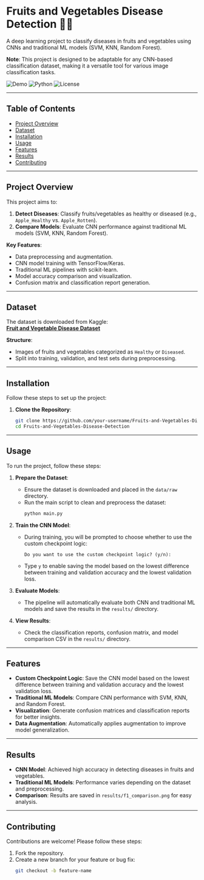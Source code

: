# Fruits and Vegetables Disease Detection 🍎🥦

A deep learning project to classify diseases in fruits and vegetables using CNNs and traditional ML models (SVM, KNN, Random Forest).

**Note**: This project is designed to be adaptable for any CNN-based classification dataset, making it a versatile tool for various image classification tasks.

![Demo](https://img.shields.io/badge/Status-Active-brightgreen) ![Python](https://img.shields.io/badge/Python-3.8%2B-blue) ![License](https://img.shields.io/badge/License-MIT-orange)

---

## Table of Contents
- [Project Overview](#project-overview)
- [Dataset](#dataset)
- [Installation](#installation)
- [Usage](#usage)
- [Features](#features)
- [Results](#results)
- [Contributing](#contributing)

---

## Project Overview
This project aims to:
1. **Detect Diseases**: Classify fruits/vegetables as healthy or diseased (e.g., `Apple_Healthy` vs. `Apple_Rotten`).
2. **Compare Models**: Evaluate CNN performance against traditional ML models (SVM, KNN, Random Forest).

**Key Features**:
- Data preprocessing and augmentation.
- CNN model training with TensorFlow/Keras.
- Traditional ML pipelines with scikit-learn.
- Model accuracy comparison and visualization.
- Confusion matrix and classification report generation.

---

## Dataset
The dataset is downloaded from Kaggle:  
[**Fruit and Vegetable Disease Dataset**](https://www.kaggle.com/datasets/muhammad0subhan/fruit-and-vegetable-disease-healthy-vs-rotten?resource=download)

**Structure**:
- Images of fruits and vegetables categorized as `Healthy` or `Diseased`.
- Split into training, validation, and test sets during preprocessing.

---

## Installation
Follow these steps to set up the project:

1. **Clone the Repository**:
   ```bash
   git clone https://github.com/your-username/Fruits-and-Vegetables-Disease-Detection.git
   cd Fruits-and-Vegetables-Disease-Detection
   ```

---

## Usage
To run the project, follow these steps:

1. **Prepare the Dataset**:
   - Ensure the dataset is downloaded and placed in the `data/raw` directory.
   - Run the main script to clean and preprocess the dataset:
     ```bash
     python main.py
     ```

2. **Train the CNN Model**:
   - During training, you will be prompted to choose whether to use the custom checkpoint logic:
     ```
     Do you want to use the custom checkpoint logic? (y/n):
     ```
   - Type `y` to enable saving the model based on the lowest difference between training and validation accuracy and the lowest validation loss.

3. **Evaluate Models**:
   - The pipeline will automatically evaluate both CNN and traditional ML models and save the results in the `results/` directory.

4. **View Results**:
   - Check the classification reports, confusion matrix, and model comparison CSV in the `results/` directory.

---

## Features
- **Custom Checkpoint Logic**: Save the CNN model based on the lowest difference between training and validation accuracy and the lowest validation loss.
- **Traditional ML Models**: Compare CNN performance with SVM, KNN, and Random Forest.
- **Visualization**: Generate confusion matrices and classification reports for better insights.
- **Data Augmentation**: Automatically applies augmentation to improve model generalization.

---

## Results
- **CNN Model**: Achieved high accuracy in detecting diseases in fruits and vegetables.
- **Traditional ML Models**: Performance varies depending on the dataset and preprocessing.
- **Comparison**: Results are saved in `results/f1_comparison.png` for easy analysis.

---

## Contributing
Contributions are welcome! Please follow these steps:

1. Fork the repository.
2. Create a new branch for your feature or bug fix:
   ```bash
   git checkout -b feature-name
   ```